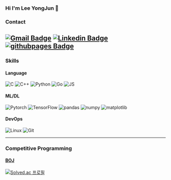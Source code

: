 ### Hi I'm Lee YongJun 👋

### Contact
[![Gmail Badge](https://img.shields.io/badge/Gmail-d14836?style=flat&logo=Gmail&logoColor=white&link=mailto:jqueen.astro@gmail.com)](mailto:jqueen.astro@gmail.com)
[![Linkedin Badge](https://img.shields.io/badge/-LinkedIn-blue?style=flat&logo=Linkedin&logoColor=white&link=https://www.linkedin.com/in/yongjun-lee-47b0201bb/)](https://www.linkedin.com/in/yongjun-lee-47b0201bb/)
[![githubpages Badge](https://img.shields.io/badge/git%20blog-black?style=flat&logo=github&logoColor=white&link=https://elwhyjay.github.io/)](https://elwhyjay.github.io/)
---

### Skills

#### Language
![C](https://img.shields.io/badge/C-A8B9CC?style=flat&logo=C%2B%2B&logoColor=white)
![C++](https://img.shields.io/badge/C++-00599C?style=flat&logo=C%2B%2B&logoColor=white)
![Python](https://img.shields.io/badge/Python-3766AB?style=flat&logo=Python&logoColor=white)
![Go](https://img.shields.io/badge/Go-00ADD8?style=flat&logo=Go&logoColor=white)
![JS](https://img.shields.io/badge/JavaScript-F7DF1E?style=flat&logo=JavaScript&logoColor=white)


#### ML/DL
![Pytorch](https://img.shields.io/badge/Pytorch-EE4C2C?style=flat&logo=Pytorch&logoColor=white)
![TensorFlow](https://img.shields.io/badge/Tensorflow-FF6F00?style=flat&logo=Tensorflow&logoColor=white)
![pandas](https://img.shields.io/badge/pandas-150458?style=flat&logo=pandas&logoColor=white)
![numpy](https://img.shields.io/badge/numpy-13243?style=flat&logo=numpy&logoColor=white)
![matplotlib](https://img.shields.io/badge/matplotlib-008FC7?style=flat)

#### DevOps
![Linux](https://img.shields.io/badge/Linux-FCC624?style=flat&logo=linux&logoColor=black)
![Git](https://img.shields.io/badge/git-F05032?style=flat&logo=git&logoColor=white)

---
### Competitive Programming

#### [BOJ](https://www.acmicpc.net/)
[![Solved.ac
프로필](http://mazassumnida.wtf/api/v2/generate_badge?boj=lyj4032)](https://solved.ac/lyj4032)

